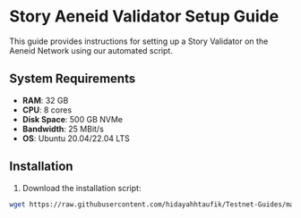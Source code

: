 # Story Aeneid Validator Setup Guide

This guide provides instructions for setting up a Story Validator on the Aeneid Network using our automated script.

## System Requirements
- **RAM**: 32 GB
- **CPU**: 8 cores
- **Disk Space**: 500 GB NVMe
- **Bandwidth**: 25 MBit/s
- **OS**: Ubuntu 20.04/22.04 LTS

## Installation
1. Download the installation script:
```bash
wget https://raw.githubusercontent.com/hidayahhtaufik/Testnet-Guides/master/Story%20Protocol/auto-install.sh